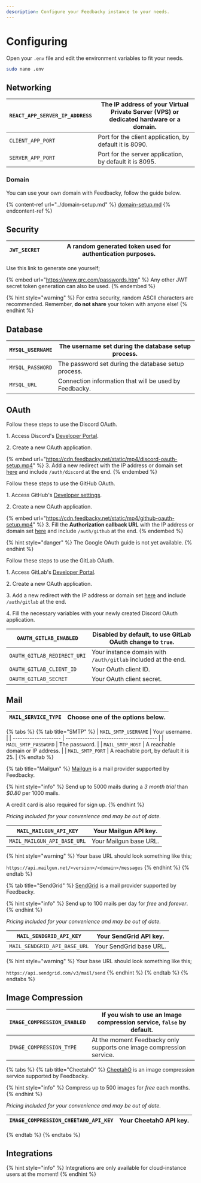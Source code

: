 ```yaml
---
description: Configure your Feedbacky instance to your needs.
---
```


# Configuring

Open your `.env` file and edit the environment variables to fit your needs.

```bash
sudo nano .env
```

## Networking

| `REACT_APP_SERVER_IP_ADDRESS` | The IP address of your Virtual Private Server (VPS) or dedicated hardware or a domain. |
| ----------------------------- | -------------------------------------------------------------------------------------- |
| `CLIENT_APP_PORT`             | Port for the client application, by default it is 8090.                                |
| `SERVER_APP_PORT`             | Port for the server application, by default it is 8095.                                |

### Domain

You can use your own domain with Feedbacky, follow the guide below.

{% content-ref url="../domain-setup.md" %}
[domain-setup.md](../domain-setup.md)
{% endcontent-ref %}

## Security

| `JWT_SECRET` | A random generated token used for authentication purposes. |
| ------------ | ---------------------------------------------------------- |

Use this link to generate one yourself;

{% embed url="https://www.grc.com/passwords.htm" %}
Any other JWT secret token generation can also be used.
{% endembed %}

{% hint style="warning" %}
For extra security, random ASCII characters are recommended. Remember, **do not share** your token with anyone else!
{% endhint %}

## Database

| `MYSQL_USERNAME` | The username set during the database setup process.    |
| ---------------- | ------------------------------------------------------ |
| `MYSQL_PASSWORD` | The password set during the database setup process.    |
| `MYSQL_URL`      | Connection information that will be used by Feedbacky. |

## OAuth

Follow these steps to use the Discord OAuth.

1\. Access Discord's [Developer Portal](https://discord.com/developers/applications).

2\. Create a new OAuth application.

{% embed url="https://cdn.feedbacky.net/static/mp4/discord-oauth-setup.mp4" %}
3\. Add a new redirect with the IP address or domain set [here](configuring.md#networking) and include `/auth/discord` at the end.
{% endembed %}

Follow these steps to use the GitHub OAuth.

1\. Access GitHub's [Developer settings](https://github.com/settings/developers).

2\. Create a new OAuth application.

{% embed url="https://cdn.feedbacky.net/static/mp4/github-oauth-setup.mp4" %}
3\. Fill the **Authorization callback URL** with the IP address or domain set [here](configuring.md#networking) and include `/auth/github` at the end.
{% endembed %}

{% hint style="danger" %}
The Google OAuth guide is not yet available.
{% endhint %}

Follow these steps to use the GitLab OAuth.

1\. Access GitLab's [Developer Portal](https://gitlab.com/-/profile/applications).

2\. Create a new OAuth application.

3\. Add a new redirect with the IP address or domain set [here](configuring.md#networking) and include `/auth/gitlab` at the end.

4\. Fill the necessary variables with your newly created Discord OAuth application.

| `OAUTH_GITLAB_ENABLED`      | Disabled by default, to use GitLab OAuth change to `true`.    |
| --------------------------- | ------------------------------------------------------------- |
| `OAUTH_GITLAB_REDIRECT_URI` | Your instance domain with `/auth/gitlab` included at the end. |
| `OAUTH_GITLAB_CLIENT_ID`    | Your OAuth client ID.                                         |
| `OAUTH_GITLAB_SECRET`       | Your OAuth client secret.                                     |

## Mail

| `MAIL_SERVICE_TYPE` | Choose one of the options below. |
| ------------------- | -------------------------------- |

{% tabs %}
{% tab title="SMTP" %}
| `MAIL_SMTP_USERNAME` | Your username.                         |
| -------------------- | -------------------------------------- |
| `MAIL_SMTP_PASSWORD` | The password.                          |
| `MAIL_SMTP_HOST`     | A reachable domain or IP address.      |
| `MAIL_SMTP_PORT`     | A reachable port, by default it is 25. |
{% endtab %}

{% tab title="Mailgun" %}
[Mailgun](https://www.mailgun.com) is a mail provider supported by Feedbacky.

{% hint style="info" %}
Send up to 5000 mails during a _3 month trial_ than _$0.80_ per 1000 mails.

A credit card is also required for sign up.
{% endhint %}

_Pricing included for your convenience and may be out of date._

| `MAIL_MAILGUN_API_KEY`      | Your Mailgun API key.  |
| --------------------------- | ---------------------- |
| `MAIL_MAILGUN_API_BASE_URL` | Your Mailgun base URL. |

{% hint style="warning" %}
Your base URL should look something like this;

`https://api.mailgun.net/<version>/<domain>/messages`
{% endhint %}
{% endtab %}

{% tab title="SendGrid" %}
[SendGrid](https://sendgrid.com) is a mail provider supported by Feedbacky.

{% hint style="info" %}
Send up to 100 mails per day for _free_ and _forever_.
{% endhint %}

_Pricing included for your convenience and may be out of date._

| `MAIL_SENDGRID_API_KEY`      | Your SendGrid API key.  |
| ---------------------------- | ----------------------- |
| `MAIL_SENDGRID_API_BASE_URL` | Your SendGrid base URL. |

{% hint style="warning" %}
Your base URL should look something like this;

`https://api.sendgrid.com/v3/mail/send`
{% endhint %}
{% endtab %}
{% endtabs %}

## Image Compression

| `IMAGE_COMPRESSION_ENABLED` | If you wish to use an Image compression service, `false` by default. |
| --------------------------- | -------------------------------------------------------------------- |
| `IMAGE_COMPRESSION_TYPE`    | At the moment Feedbacky only supports one image compression service. |

{% tabs %}
{% tab title="CheetahO" %}
[CheetahO](https://cheetaho.com) is an image compression service supported by Feedbacky.

{% hint style="info" %}
Compress up to 500 images for _free_ each months.
{% endhint %}

_Pricing included for your convenience and may be out of date._

| `IMAGE_COMPRESSION_CHEETAHO_API_KEY` | Your CheetahO API key. |
| ------------------------------------ | ---------------------- |
{% endtab %}
{% endtabs %}

## Integrations

{% hint style="info" %}
Integrations are only available for cloud-instance users at the moment!
{% endhint %}
